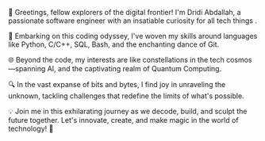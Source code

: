👋 Greetings, fellow explorers of the digital frontier! I'm Dridi Abdallah, a passionate software engineer with an insatiable curiosity for all tech things .

🚀 Embarking on this coding odyssey, I've woven my skills around languages like Python, C/C++, SQL, Bash, and the enchanting dance of Git.

🌐 Beyond the code, my interests are like constellations in the tech cosmos—spanning AI, and the captivating realm of Quantum Computing.

🔍 In the vast expanse of bits and bytes, I find joy in unraveling the unknown, tackling challenges that redefine the limits of what's possible.

💡 Join me in this exhilarating journey as we decode, build, and sculpt the future together. Let's innovate, create, and make magic in the world of technology! 🌟
